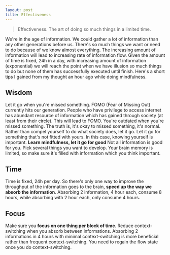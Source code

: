 ```yaml
---
layout: post
title: Effectiveness
---
```


> Effectiveness. The art of doing so much things in a limited time.

We're in the age of information. We could gather a lot of information than any other generations before us. There's so much things we want or need to do because of we know almost everything. The increasing amount of information will lead to increasing rate of information flow. Given the amount of time is fixed, 24h in a day, with increasing amount of information (exponential) we will reach the point when we have illusion so much things to do but none of them has successfully executed until finish. Here's a short tips I gained from my thought an hour ago while doing mindfulness.

## Wisdom
Let it go when you're missed something. FOMO (Fear of Missing Out) currently hits our generation. People who have privilege to access internet has abundant resource of information which has gained through society (at least from their circle). This will lead to FOMO. You're outdated when you're missed something. The truth is, it's okay to missed something, it's normal. Rather than compel yourself to do what society does, let it go. Let it go for something that's not fitted with yours. In this case, knowing yourself is important. **Learn mindfulness, let it go for good**
Not all information is good for you. Pick several things you want to develop. Your brain memory is limited, so make sure it's filled with information which you think important.

## Time
Time is fixed, 24h per day. So there's only one way to improve the throughput of the information goes to the brain, **speed up the way we absorb the information**. Absorbing 2 information, 4 hour each, consume 8 hours, while absorbing with 2 hour each, only consume 4 hours.

## Focus
Make sure you **focus on one thing per block of time**. Reduce context-switching when you absorb between informations. Absorbing 2 informations in 4 hours with minimal context-switching is more beneficial rather than frequent context-switching. You need to regain the flow state once you do context-switching.
